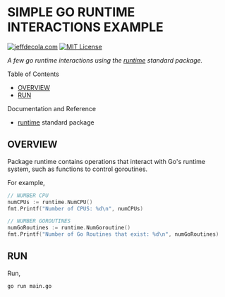 # SIMPLE GO RUNTIME INTERACTIONS EXAMPLE

[![jeffdecola.com](https://img.shields.io/badge/website-jeffdecola.com-blue)](https://jeffdecola.com)
[![MIT License](https://img.shields.io/:license-mit-blue.svg)](https://jeffdecola.mit-license.org)

_A few go runtime interactions using the
[runtime](https://pkg.go.dev/runtime)
standard package._

Table of Contents

* [OVERVIEW](https://github.com/JeffDeCola/my-go-examples/tree/master/go-runtime/interact-go-runtime/simple-go-runtime-interactions#overview)
* [RUN](https://github.com/JeffDeCola/my-go-examples/tree/master/go-runtime/interact-go-runtime/simple-go-runtime-interactions#run)

Documentation and Reference

* [runtime](https://pkg.go.dev/runtime)
  standard package

## OVERVIEW

Package runtime contains operations that interact with Go's runtime system,
such as functions to control goroutines.

For example,

```go
// NUMBER CPU
numCPUs := runtime.NumCPU()
fmt.Printf("Number of CPUS: %d\n", numCPUs)

// NUMBER GOROUTINES
numGoRoutines := runtime.NumGoroutine()
fmt.Printf("Number of Go Routines that exist: %d\n", numGoRoutines)
```

## RUN

Run,

```bash
go run main.go
```
